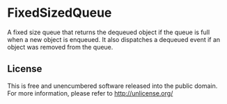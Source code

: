 FixedSizedQueue
===============

A fixed size queue that returns the dequeued object if the queue is full when a new object is enqueued.
It also dispatches a dequeued event if an object was removed from the queue.

License
-------

This is free and unencumbered software released into the public domain. For more information, please
refer to <http://unlicense.org/>
